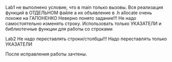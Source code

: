 Lab1 не выполнено условие, что в main только вызовы. Вся реализация функций в ОТДЕЛЬНОМ файле а их объявление в .h
allocate очень похоже на ГАПОНЕНКО
Неверно понято задание!!! Не надо самостоятельно изменять строку. Использовать только УКАЗАТЕЛИ и библиотечные функции для работы со строками

Lab2 Не надо переставлять строки/столбцы!!! Надо переставлять только УКАЗАТЕЛИ

После исправления работы зачтены.

